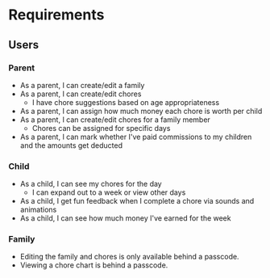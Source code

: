 # Requirements

## Users

### Parent

- As a parent, I can create/edit a family
- As a parent, I can create/edit chores
  - I have chore suggestions based on age appropriateness
- As a parent, I can assign how much money each chore is worth per child
- As a parent, I can create/edit chores for a family member
  - Chores can be assigned for specific days
- As a parent, I can mark whether I've paid commissions to my children and the amounts get deducted

### Child

- As a child, I can see my chores for the day
  - I can expand out to a week or view other days
- As a child, I get fun feedback when I complete a chore via sounds and animations
- As a child, I can see how much money I've earned for the week

### Family

- Editing the family and chores is only available behind a passcode.
- Viewing a chore chart is behind a passcode.
